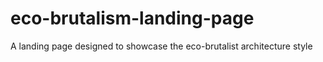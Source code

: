 # eco-brutalism-landing-page
A landing page designed to showcase the eco-brutalist architecture style

